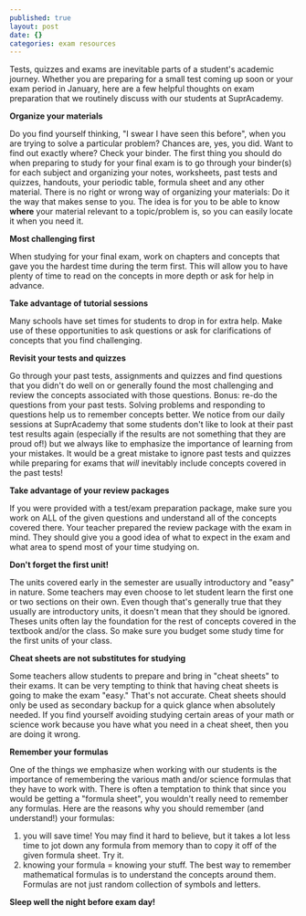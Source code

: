 ```yaml
---
published: true
layout: post
date: {}
categories: exam resources
---
```


Tests, quizzes and exams are inevitable parts of a student's academic journey. Whether you are preparing for a small test coming up soon or your exam period in January, here are a few helpful thoughts on exam preparation that we routinely discuss with our students at SuprAcademy.

**Organize your materials**

Do you find yourself thinking, "I swear I have seen this before", when you are trying to solve a particular problem? Chances are, yes, you did. Want to find out exactly where? Check your binder. The first thing you should do when preparing to study for your final exam is to go through your binder(s) for each subject and organizing your notes, worksheets, past tests and quizzes, handouts, your periodic table, formula sheet and any other material. There is no right or wrong way of organizing your materials: Do it the way that makes sense to you. The idea is for you to be able to know **where** your material relevant to a topic/problem is, so you can easily locate it when you need it.

**Most challenging first**

When studying for your final exam, work on chapters and concepts that gave you the hardest time during the term first. This will allow you to have plenty of time to read on the concepts in more depth or ask for help in advance.

**Take advantage of tutorial sessions**

Many schools have set times for students to drop in for extra help. Make use of these opportunities to ask questions or ask for clarifications of concepts that you find challenging.

**Revisit your tests and quizzes**

Go through your past tests, assignments and quizzes and find questions that you didn't do well on or generally found the most challenging and review the concepts associated with those questions.
Bonus: re-do the questions from your past tests. Solving problems and responding to questions help us to remember concepts better. We notice from our daily sessions at SuprAcademy that some students don't like to look at their past test results again (especially if the results are not something that they are proud of!) but we always like to emphasize the importance of learning from your mistakes. It would be a great mistake to ignore past tests and quizzes  while preparing for exams that *will* inevitably include concepts covered in the past tests! 

**Take advantage of your review packages**

If you were provided with a test/exam preparation package, make sure you work on ALL of the given questions and understand all of the concepts covered there. Your teacher prepared the review package with the exam in mind. They should give you a good idea of what to expect in the exam and what area to spend most of your time studying on.

**Don't forget the first unit!**

The units covered early in the semester are usually introductory and "easy" in nature. Some teachers may even choose to let student learn the first one or two sections on their own. Even though that's generally true that they usually are introductory units, it doesn't mean that they should be ignored. Theses units often lay the foundation for the rest of concepts covered in the textbook and/or the class. So make sure you budget some study time for the first units of your class.

**Cheat sheets are not substitutes for studying**

Some teachers allow students to prepare and bring in "cheat sheets" to their exams. It can be very tempting to think that having cheat sheets is going to make the exam "easy." That's not accurate. Cheat sheets should only be used as secondary backup for a quick glance when absolutely needed. If you find yourself avoiding studying certain areas of your math or science work because you have what you need in a cheat sheet, then you are doing it wrong.

**Remember your formulas**

One of the things we emphasize when working with our students is the importance of remembering the various math and/or science formulas that they have to work with. There is often a temptation to think that since you would be getting a "formula sheet", you wouldn't really need to remember any formulas. 
Here are the reasons why you should remember (and understand!) your formulas:
1) you will save time! You may find it hard to believe, but it takes a lot less time to jot down any formula from memory than to copy it off of the given formula sheet. Try it.
2) knowing your formula = knowing your stuff. The best way to remember mathematical formulas is to understand the concepts around them. Formulas are not just random collection of symbols and letters.

**Sleep well the night before exam day!**
